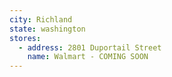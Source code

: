 ```yaml
---
city: Richland
state: washington
stores:
  - address: 2801 Duportail Street
    name: Walmart - COMING SOON
---
```

